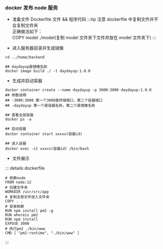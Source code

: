 ### docker 发布 node 服务

- 准备文件
  Dockerfile 文件 && 程序代码
  :::tip 注意
  dockerfile 中复制文件并不会复制文件夹<br/>
  正确做法如下：<br/>
  COPY model ./model(复制 model 文件夹下文件并放在 model 文件夹下)
  :::

- 进入服务器目录并生成镜像

```shell
cd ../home/backend

## daydayup是镜像名称
docker image build ./ -t daydayup:1.0.0
```

- 生成并启动容器

```shell
docker container create --name daydayup -p 3000:3000 daydayup:1.0.0
## 参数说明
## -3000:3000 第一个3000是终端端口，第二个容器端口
## -daydayup 第一个是容器名称，第二个是镜像名称

## 查看全部容器
docker ps -a

## 启动容器
docker container start xxxxx(容器id)

## 进入容器
docker exec -it xxxxx(容器id) /bin/bash
```

- 文件展示

::: details dockerfile

```shell
# 依赖node
FROM node:12
# 创建文件夹
WORKDIR /usr/src/app
# 复制全部文件进入文件夹
COPY . .
# 安装依赖
RUN npm install pm2 -g
RUN whereis pm2
RUN npm install
EXPOSE 3000
# 执行pm2 ./bin/www
CMD [ "pm2-runtime", "./bin/www" ]
```

:::
